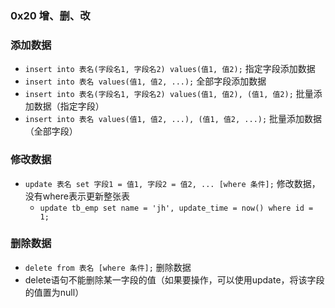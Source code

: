 ### 0x20 增、删、改

### 添加数据

- `insert into 表名(字段名1, 字段名2) values(值1, 值2);` 指定字段添加数据
- `insert into 表名 values(值1, 值2, ...);` 全部字段添加数据
- `insert into 表名(字段名1, 字段名2) values(值1, 值2), (值1, 值2);` 批量添加数据（指定字段）
- `insert into 表名 values(值1, 值2, ...), (值1, 值2, ...);` 批量添加数据（全部字段）

### 修改数据

- `update 表名 set 字段1 = 值1, 字段2 = 值2, ... [where 条件];` 修改数据，没有where表示更新整张表
  - `update tb_emp set name = 'jh', update_time = now() where id = 1;`

### 删除数据

- `delete from 表名 [where 条件];` 删除数据
- delete语句不能删除某一字段的值（如果要操作，可以使用update，将该字段的值置为null）